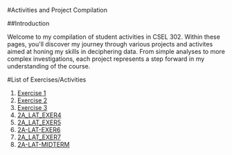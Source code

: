 #Activities and Project Compilation

##Introduction

Welcome to my compilation of student activities in CSEL 302. Within these pages, you'll discover my journey through various projects and activites aimed at honing my skills in deciphering data. From simple analyses to more complex investigations, each project represents a step forward in my understanding of the course. 

#List of Exercises/Activities 

1. <a href="Exer-Lat/exer1.ipynb">Exercise 1</a>
2. <a href="Exer-Lat/BSCS2A_Group3.ipynb">Exercise 2</a>
3. <a href="Exer-Lat/exer3.ipynb">Exercise 3</a>
4. <a href="Exer-Lat/2A_LAT_EXER4.ipynb">2A_LAT_EXER4</a>
5. <a href="Exer-Lat/2A_LAT_EXER5.ipynb">2A_LAT_EXER5</a>
6. <a href="Exer-Lat/2A-LAT-EXER6.ipynb">2A-LAT-EXER6</a>
7. <a href="Exer-Lat/2A_LAT_EXER7.ipynb">2A_LAT_EXER7</a>
8. <a href="Exer-Lat/2A-LAT-MIDTERM.ipynb">2A-LAT-MIDTERM</a>
